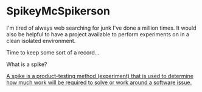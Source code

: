 # SpikeyMcSpikerson

I'm tired of always web searching for junk I've done a million times.  It would also be helpful to have a project available to perform experiments on in a clean isolated environment.

Time to keep some sort of a record...

What is a spike?

[A spike is a product-testing method (experiment) that is used to determine how much work will be required to solve or work around a software issue.](https://en.wikipedia.org/wiki/Spike_(software_development))
